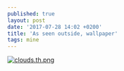 ```yaml
---
published: true
layout: post
date: '2017-07-28 14:02 +0200'
title: 'As seen outside, wallpaper'
tags: mine
---
```

[![clouds.th.png](//cdn.scrot.moe/images/2017/07/28/clouds.th.png)](//cdn.scrot.moe/images/2017/07/28/clouds.png)
